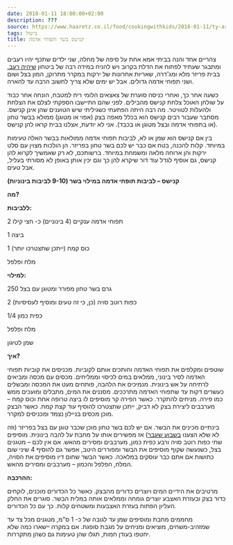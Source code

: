 ```yaml
---
date: 2018-01-11 18:00:00+02:00
description: ???
source: https://www.haaretz.co.il/food/cookingwithkids/2018-01-11/ty-article/0000017f-f89d-d47e-a37f-f9bdb3650000
tags: בישול
title: קנישס בשר ותפוחי אדמה
---
```


צהריים אחד והנה בביתי אמא אחת על סיפה של מחלה, שני ילדים שתכף יהיו רעבים ומתבגר שעתיד לפתוח את הדלת בקרוב ויש להניח במידה רבה של ביטחון [שיהיה רעב.](/food/cookingwithkids/2018-01-04/ty-article/0000017f-f8f3-d2d5-a9ff-f8ff88150000) בבית פריזר מלא ומג'דרה, שאריות אחרונות של ירקות במקרר מתרוקן, המון בצל ושום ושני תפוחי אדמה גדולים. אבל יש ימים שלא צריך לחשוב הרבה עד להארה. 

כשעה אחר כך, ואחרי כניסה סוערת של צאצאים הלומי ריח למטבח, הונחה אחר כבוד על שולחן האוכל צלחת קנישס מהבילים. לפני שהם התיישבו הספקתי לצלם את הצלחת ולהעלות לטוויטר. מה רבה היתה הפתעתי כשגיליתי שיש הטוענים שהן אינן קנישס. מסתבר שעבור רבים קנישס הוא בכלל מאפה בצק (אפוי או מטוגן) ממולא בבשר טחון (או בתפוחי אדמה ובצל מטוגן או בכבד). אני לא יודעת, אצלנו בבית קראו להן קנישס. 

בין אם קנישס הוא שמן או לא, לביבות תפוחי אדמה ממולאות בבשר האלה טעימות במיוחד. קלות להכנה, בטח אם כבר יש לכם בשר טחון בפריזר. הן הולכות מצוין עם סלט ירקות והן ארוחה מלאה ומשמחת במיוחד. ברשותכם, לא רק שאמשיך לקרוא להן קנישס, גם אוסיף לגדל עוד דור שיקרא להן כך וגם יכין אותן באופן לא מסורתי בעליל, אבל טעים. 

**קנישס – לביבות תופחי אדמה במילוי בשר (9-10 לביבות בינוניות)** 

**מה?** 

**ללביבות:** 

2 תפוחי אדמה ענקיים (4 בינוניים) כ- חצי קילו 

1 ביצה 

1 כוס קמח (ייתכן שתצטרכו יותר) 

מלח ופלפל 

**למילוי:** 

250 גרם בשר טחון מפורר ומטוגן עם בצל 

2 כפות רוטב סויה (כן, כי זה טעים ומוסיף לעסיסיות) 

1/4 כפית כמון 

מלח ופלפל 

שמן לטיגון 

**איך?** 

שוטפים ומקלפים את תפוחי האדמה וחותכים אותם לקוביות. מכניסים את קוביות תפוחי האדמה לסיר בינוני, ממלאים במים לכיסוי וממליחים. מכסים עם מכסה ומביאים לרתיחה על אש בינונית. מנמיכים את הלהבה, פותחים מעט את המכסה ומבשלים כעשרים דקות עד שתפוחי האדמה מתרככים. מסננים את המים, מתבלים ומועכים ממש כמו פירה. מניחים להתקרר. כאשר הפירה קר מוסיפים לו ביצה טרופה אחת וכוס קמח – מערבבים ליצירת בצק לא דביק, ייתכן שתצטרכו להוסיף עוד קצת קמח. כאשר הבצק מוכן מכסים בניילון נצמד ומכניסים למקרר. 

בינתיים מכינים את הבשר. אם יש לכם בשר טחון מוכן שכבר טוגן עם בצל בפריזר (וזה לא שלא הצענו [בשבוע שעבר](/food/cookingwithkids/2018-01-04/ty-article/0000017f-f8f3-d2d5-a9ff-f8ff88150000)) אז מפשירים אותו על מחבת על להבה בינונית. מוסיפים שתי כפות רוטב סויה ורבע כפית כמון, מערבבים ומסירים מהאש. אם אין לכם – מטגנים בצל, כשנעשה שקוף מוסיפים את הבשר ומפוררים היטב, אפשר גם להוסיף 4 שיני שום כתושות אם אתם כבר עוסקים במלאכה. כאשר הבשר שחום דיו מוסיפים את הסויה, המלח, הפלפל והכמון – מערבבים ומסירים מהאש. 

**ההרכבה:** 

מרטיבים את הידיים המים ויוצרים כדורים מהבצק. כאשר כל הכדורים מוכנים, לוקחים כדור בצק ובעזרת האצבע יוצרים גומחה וממלאים אותה במלית הבשר. סוגרים את החלק העליון הפתוח בעזרת האצבעות ומשטחים קלות. כך עם כל הכדורים. 

מחממים מחבת ומוסיפים שמן עד לגובה של כ- 1 ס"מ, מטגנים מכל צד עד שמזהיב-משחים, מוציאים ומניחים על מגבת סופגת. אם במקרה יישארו כמה שלא יחטפו בעודן חמות, תגלו שהן טעימות גם כשהן מתקררות.